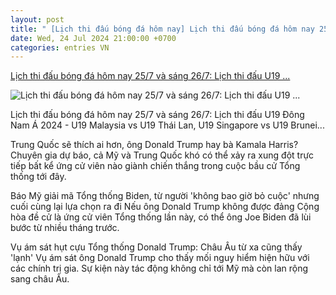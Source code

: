 ```yaml
---
layout: post
title: " [Lịch thi đấu bóng đá hôm nay] Lịch thi đấu bóng đá hôm nay 25/7 và sáng 26/7: Lịch thi đấu U19 ..."
date: Wed, 24 Jul 2024 21:00:00 +0700
categories: entries VN
---
```

[Lịch thi đấu bóng đá hôm nay 25/7 và sáng 26/7: Lịch thi đấu U19 ...](https://baoquocte.vn/lich-thi-dau-bong-da-hom-nay-257-va-sang-267-lich-thi-dau-u19-dong-nam-a-2024-u19-malaysia-vs-u19-thai-lan-bong-da-nu-olympic-paris-2024-279534.html)

![Lịch thi đấu bóng đá hôm nay 25/7 và sáng 26/7: Lịch thi đấu U19 ...](https://cdn.baoquocte.vn/stores/news_dataimages/nguyennga/052022/14/11/in_social/3805_lYch_thi_dau_bong_da.jpg?randTime=1721856768)

Lịch thi đấu bóng đá hôm nay 25/7 và sáng 26/7: Lịch thi đấu U19 Đông Nam Á 2024 - U19 Malaysia vs U19 Thái Lan, U19 Singapore vs U19 Brunei...

Trung Quốc sẽ thích ai hơn, ông Donald Trump hay bà Kamala Harris? Chuyên gia dự báo, cả Mỹ và Trung Quốc khó có thể xảy ra xung đột trực tiếp bất kể ứng cử viên nào giành chiến thắng trong cuộc bầu cử Tổng thống tới đây.

Báo Mỹ giải mã Tổng thống Biden, từ người 'không bao giờ bỏ cuộc' nhưng cuối cùng lại lựa chọn ra đi Nếu ông Donald Trump không được đảng Cộng hòa đề cử là ứng cử viên Tổng thống lần này, có thể ông Joe Biden đã lùi bước từ nhiều tháng trước.

Vụ ám sát hụt cựu Tổng thống Donald Trump: Châu Âu từ xa cũng thấy 'lạnh' Vụ ám sát ông Donald Trump cho thấy mối nguy hiểm hiện hữu với các chính trị gia. Sự kiện này tác động không chỉ tới Mỹ mà còn lan rộng sang châu Âu.

